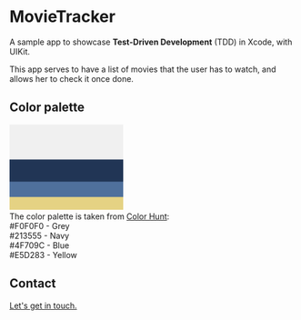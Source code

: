 <!--
 * **********************************************************
 * Author: Balita Rakotonarivo								*
 * Date: September 2023										*
 * Context: Deliberate practice, as an iOS developper		*
 * Language: Swift 											*
 * **********************************************************
 isITfr33+

-->


# MovieTracker

A sample app to showcase **Test-Driven Development** (TDD) in Xcode, with UIKit.

This app serves to have a list of movies that the user has to watch, and allows her to check it once done.




<!--



## Screenshots and Videos 

Here are some screenshots of the micro apps and views, some with a youtube link to see them in action. 
<a href="mailto:jery.sarim@gmail.com?subject=SwiftUI-GeniusApp">Contact me</a>  if you want to know/see more.

<p  align="center"><a href="https://youtu.be/hw9lIXuCE8c">
<img src="./img/genius.png" width="267" height="542" alt="Genius App screen, with a link to youtbe video">
</a><br/>
Genius Portfolio App, <a target=”_blank” href="https://youtu.be/hw9lIXuCE8c">watch demo on youtube</a>
</p>

<p  align="center"><a href="https://youtu.be/8kc1APgpa98">
<img src="./img/rock_paper.png" width="267" height="542" alt="Rock Paper App screen, with a link to youtbe video">
</a><br/>
Rock - Paper - Scissors App, <a target=”_blank” href="https://youtu.be/8kc1APgpa98">watch demo on youtube</a>
</p>


<p  align="center"><a href="https://youtu.be/353HMmpiIVY">
<img src="./img/map_weather-api.png" width="267" height="542" alt="Weather app screen, with a link to youtbe video">
</a><br/>
Weather App, <a target=”_blank” href="https://youtu.be/353HMmpiIVY">watch demo on youtube</a>
</p>

<p  align="center"><a href="https://youtu.be/_upaFP-u_D8">
<img src="./img/food_order.png" width="267" height="542" alt="Food Order app screen, with a link to youtbe video">
</a><br/>
Food Order App, <a target=”_blank” href="https://youtu.be/_upaFP-u_D8">watch demo on youtube</a>
</p>

<p align="center">
<img src="./img/social_network_feed.png" width="267" height="542" alt="Social network posts view"><br/>
Social Network post feed 
</p>

<p align="center">
<img src="./img/insta_clone.png" width="267" height="542" alt="Simple Instagram clone view "><br/>
Social Network photo gallery
</p>


## Tests

**As this work is primarily focused on views, I put no test at all.**

The repository for [Occitane de Banque](https://github.com/RaBalita/sw-arcade-bankey/) has some Tests samples.


## Credits

Some concepts of the example apps are taken from a [Udemy Course by Matthieu Passerel](https://www.udemy.com/course/ios15_french/), but I wrote the code as exercises - for deliberate practice. 

The *PracticeGenius/Assets.xcassets* and *Font* folders were removed, to avoid copyright issues.

-->


## Color palette
<p  align="left">
<img src="./img/palette.png" width="200" height="150" alt="Color palette"><br/>
The color palette is taken from <a href="https://colorhunt.co/palette/f0f0f02135554f709ce5d283">Color Hunt</a>:

<br/>
#F0F0F0 - Grey <br/>
#213555 - Navy <br/>
#4F709C - Blue <br/>
#E5D283 - Yellow <br/>
</p>

## Contact

<a href="mailto:jery.sarim@gmail.com?subject=SwiftUI-GeniusApp">Let's get in touch.</a> 
